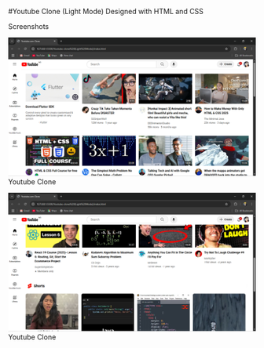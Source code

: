 #Youtube Clone (Light Mode)
Designed with HTML and CSS

Screenshots

![Home Page](screenshots/image1.png)  
Youtube Clone

![Home Page](screenshots/image2.png)  
Youtube Clone
